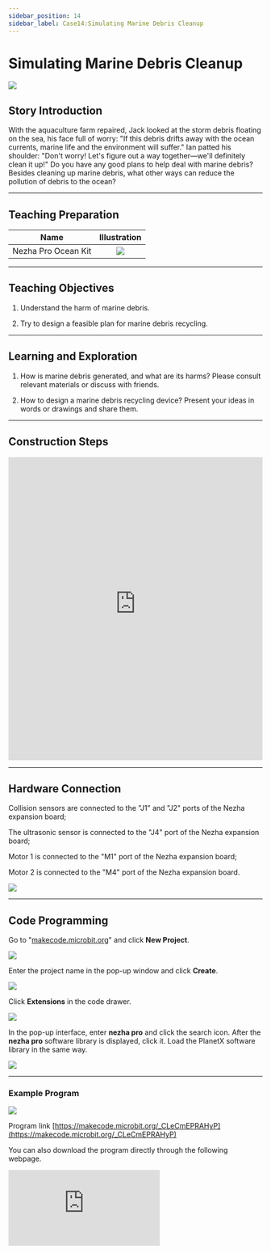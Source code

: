 ```yaml
---
sidebar_position: 14
sidebar_label: Case14:Simulating Marine Debris Cleanup
---
```


# Simulating Marine Debris Cleanup

![](https://wiki-media-ef.oss-cn-hongkong.aliyuncs.com/docs/microbit/building-blocks/nezha-pro-ocean-kit/setup-diagram/case14/nezha-pro-ocean-kit-step-14-00.png.png)

## Story Introduction

With the aquaculture farm repaired, Jack looked at the storm debris floating on the sea, his face full of worry: "If this debris drifts away with the ocean currents, marine life and the environment will suffer." Ian patted his shoulder: "Don't worry! Let's figure out a way together—we'll definitely clean it up!" Do you have any good plans to help deal with marine debris? Besides cleaning up marine debris, what other ways can reduce the pollution of debris to the ocean?

--- 

## Teaching Preparation

| Name | Illustration |
| :----------: | :--------------------------: |
| Nezha Pro Ocean Kit  |   ![](https://wiki-media-ef.oss-cn-hongkong.aliyuncs.com/docs/microbit/building-blocks/nezha-pro-ocean-kit/nezha-pro-ocean-kit-products-introduction-002.png.png)  |

--- 
## Teaching Objectives 

1. Understand the harm of marine debris.

2. Try to design a feasible plan for marine debris recycling.


--- 
## Learning and Exploration

1. How is marine debris generated, and what are its harms? Please consult relevant materials or discuss with friends.

2. How to design a marine debris recycling device? Present your ideas in words or drawings and share them.

--- 
## Construction Steps

<embed src="https://wiki-media-ef.oss-cn-hongkong.aliyuncs.com/docs/microbit/building-blocks/nezha-pro-ocean-kit/setup-diagram/case14/nezha-pro-ocean-kit-14-1.png.pdf" type="application/pdf" width="100%" height="600px" />

--- 
## Hardware Connection

Collision sensors are connected to the "J1" and "J2" ports of the Nezha expansion board;

The ultrasonic sensor is connected to the "J4" port of the Nezha expansion board;

Motor 1 is connected to the "M1" port of the Nezha expansion board;

Motor 2 is connected to the "M4" port of the Nezha expansion board.

![](https://wiki-media-ef.oss-cn-hongkong.aliyuncs.com/docs/microbit/building-blocks/nezha-pro-ocean-kit/setup-diagram/case14/nezha-pro-ocean-kit-14-2.png.png)

--- 
## Code Programming

Go to "[makecode.microbit.org](https://makecode.microbit.org)" and click **New Project**.

![](https://wiki-media-ef.oss-cn-hongkong.aliyuncs.com/docs/microbit/building-blocks/microbit-space-science-kit/images/microbit-space-science-kit-case01-07.png)

Enter the project name in the pop-up window and click **Create**.

![](https://wiki-media-ef.oss-cn-hongkong.aliyuncs.com/docs/microbit/building-blocks/microbit-space-science-kit/images/microbit-space-science-kit-case01-11.png)

Click **Extensions** in the code drawer.

![](https://wiki-media-ef.oss-cn-hongkong.aliyuncs.com/docs/microbit/building-blocks/microbit-space-science-kit/images/microbit-space-science-kit-case01-09.png)

In the pop-up interface, enter **nezha pro** and click the search icon. After the **nezha pro** software library is displayed, click it. Load the PlanetX software library in the same way.

![](https://wiki-media-ef.oss-cn-hongkong.aliyuncs.com/docs/microbit/building-blocks/microbit-space-science-kit/images/microbit-space-science-kit-case01-10.png)

---
### Example Program

![](https://wiki-media-ef.oss-cn-hongkong.aliyuncs.com/docs/microbit/building-blocks/nezha-pro-ocean-kit/setup-diagram/nezha-pro-ocean-kit-14.png)

Program link
[https://makecode.microbit.org/_CLeCmEPRAHyP](https://makecode.microbit.org/_CLeCmEPRAHyP)

You can also download the program directly through the following webpage.

<div
    style={{
        position: 'relative',
        paddingBottom: '60%',
        overflow: 'hidden',
    }}
>
    <iframe
        src="https://makecode.microbit.org/_CLeCmEPRAHyP"
        frameborder="0"
        sandbox="allow-popups allow-forms allow-scripts allow-same-origin"
        style={{
            position: 'absolute',
            width: '100%',
            height: '100%',
        }}
    />
</div>

---
### Download Program

Use a USB cable to connect the PC and micro:bit V2.

![](https://wiki-media-ef.oss-cn-hongkong.aliyuncs.com/docs/microbit/building-blocks/microbit-space-science-kit/images/microbit-space-science-kit-manual03.gif)

After successful connection, a drive named MICROBIT will be recognized on the computer.

![](https://wiki-media-ef.oss-cn-hongkong.aliyuncs.com/docs/microbit/building-blocks/microbit-space-science-kit/images/microbit-space-science-kit-manual06.png)

Click![](https://wiki-media-ef.oss-cn-hongkong.aliyuncs.com/docs/microbit/building-blocks/microbit-space-science-kit/images/microbit-space-science-kit-manual07.png)in the lower left corner and select **Connect Device**.

![](https://wiki-media-ef.oss-cn-hongkong.aliyuncs.com/docs/microbit/building-blocks/microbit-space-science-kit/images/microbit-space-science-kit-manual11.png)

Click![](https://wiki-media-ef.oss-cn-hongkong.aliyuncs.com/docs/microbit/building-blocks/microbit-space-science-kit/images/microbit-space-science-kit-manual08.png).

![](https://wiki-media-ef.oss-cn-hongkong.aliyuncs.com/docs/microbit/building-blocks/microbit-space-science-kit/images/microbit-space-science-kit-manual12.png)

Click![](https://wiki-media-ef.oss-cn-hongkong.aliyuncs.com/docs/microbit/building-blocks/microbit-space-science-kit/images/microbit-space-science-kit-manual09.png).

![](https://wiki-media-ef.oss-cn-hongkong.aliyuncs.com/docs/microbit/building-blocks/microbit-space-science-kit/images/microbit-space-science-kit-manual13.png)

In the pop-up window, select **BBC micro:bit CMSIS-DAP**, then select **Connect**. At this point, our micro:bit has been successfully connected.

![](https://wiki-media-ef.oss-cn-hongkong.aliyuncs.com/docs/microbit/building-blocks/microbit-space-science-kit/images/microbit-space-science-kit-manual14.png)

Click **Download Program**

![](https://wiki-media-ef.oss-cn-hongkong.aliyuncs.com/docs/microbit/building-blocks/microbit-space-science-kit/images/microbit-space-science-kit-manual10.png)

---
## Case Demonstration

If the ultrasonic sensor detects a distance > 20 cm:
If both touch sensors are pressed, the garbage cleaning device moves backward;
If the left collision sensor is pressed, the garbage cleaning device turns right;
If the right collision sensor is pressed, the garbage cleaning device turns left;
Otherwise, the garbage cleaning device moves forward.
If the ultrasonic sensor detects a distance < 20 cm:
If the left collision sensor is pressed, the garbage cleaning device turns right;
If the right collision sensor is pressed, the garbage cleaning device turns left;
Otherwise, it turns right.



---
## Extended Knowledge

### Marine Debris

Marine debris refers to pollutants formed by various waste generated by human activities entering the marine environment. It is one of the global marine ecological and environmental issues. Its composition is mainly plastic (accounting for over 70%), and also includes glass, metal, fabrics, fishing nets, etc. It poses a serious threat to marine ecology, human health, and social economy.

### I. Main Sources

The sources of marine debris can be divided into land-based and marine-based sources, with land-based sources accounting for about 80%-85%:

**Land-based sources**: Municipal solid waste (such as plastic bags, beverage bottles) enters the ocean through rivers, rainwater scouring, and leakage from coastal landfills; agricultural plastic films and industrial waste (such as plastic pellets) flow into the ocean with runoff; garbage discarded during coastal tourism activities (such as food packaging), etc.

**Marine-based sources**: Garbage discarded during ship navigation (such as plastic tableware, fishing nets); abandoned fishing gear in fishing activities (such as gillnets, buoys, known as "ghost fishing gear"); waste generated by offshore oil platforms and drilling operations; cargo leaked from ship accidents, etc.

### II. Main Harms

**Threatening the survival of marine organisms**:

Marine animals (such as sea turtles, seabirds, cetaceans) often ingest plastic debris (e.g., plastic bags are mistaken for jellyfish), leading to death from digestive tract obstruction;

Abandoned fishing nets, plastic rings, etc., can entangle marine organisms (such as seals, corals), causing suffocation, physical damage, or inability to hunt.

**Destroying marine ecosystems**:

Debris covers habitats such as coral reefs and seagrass beds, hindering photosynthesis, leading to the death of marine plants, and damaging the foundation of the food chain;

Microplastics (plastic particles with a diameter ＜ 5 mm) are ingested by plankton, shellfish, etc., and accumulate through the food chain, ultimately affecting the stability of the entire ecosystem.

**Endangering human health**:

Microplastics can enter the human body through seafood (such as fish, shellfish), and the toxic chemicals they carry (such as bisphenol A, phthalates) may interfere with the endocrine system and increase disease risks.

**Affecting social economy**:

Beach debris damages tourism landscapes and reduces revenue from coastal tourism;

Fishing nets entangle ship propellers and block ports, increasing shipping costs; the cost of cleaning up marine debris is high (over billions of dollars globally each year).

### III. Governance and Countermeasures

The governance of marine debris requires "prevention first, multi-stakeholder collaboration", covering source control, technical cleanup, policy constraints, and public participation:

**Source reduction and control**:

Reduce the production and use of single-use plastic products (such as plastic bags, straws) and promote biodegradable materials;

Improve the waste recycling and treatment system in coastal cities to prevent garbage from directly entering the ocean;

Regulate fishing activities, require fishermen to recycle abandoned fishing gear, and promote environmentally friendly fishing gear.

**Technical cleanup and monitoring**:

Carry out regular cleanup of beach and port debris;

Develop marine debris collection devices (such as "ocean vacuum cleaners" and "debris interception systems") to focus on cleaning up debris accumulation zones (such as the Great Pacific Garbage Patch) formed by ocean currents;

Use satellite remote sensing, drones, and other technologies to monitor the distribution of marine debris and improve governance efficiency.

**Policies and international cooperation**:

Countries formulate laws (such as the EU "Plastic Ban", China's "Plastic Restriction Order") to prohibit or restrict specific plastic products;

Coordinate global actions through international conventions (such as the International Convention for the Prevention of Pollution from Ships, the Basel Convention Amendment on Plastic Waste) to control cross-border waste transfer.

**Public awareness enhancement**:

Strengthen popular science education and advocate a "zero-waste" lifestyle;

Encourage public participation in marine debris cleanup volunteer activities and promote enterprises to assume environmental responsibilities.

The governance of marine debris is a long-term task that requires joint efforts from countries around the world, enterprises, and the public to form a closed loop from "reducing generation" to "effective cleanup", so as to protect the sustainable development of marine ecology.
